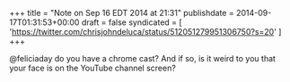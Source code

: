 +++
title = "Note on Sep 16 EDT 2014 at 21:31"
publishdate = 2014-09-17T01:31:53+00:00
draft = false
syndicated = [ 'https://twitter.com/chrisjohndeluca/status/512051279951306750?s=20' ]
+++

@feliciaday do you have a chrome cast? And if so, is it weird to you that your face is on the YouTube channel screen?
